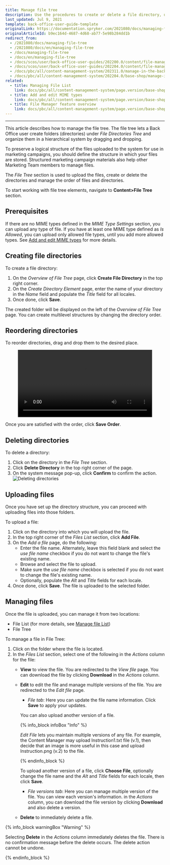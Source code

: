 ```yaml
---
title: Manage file tree
description: Use the procedures to create or delete a file directory, upload media files, change the order for file directories in the Back Office.
last_updated: Jul 9, 2021
template: back-office-user-guide-template
originalLink: https://documentation.spryker.com/2021080/docs/managing-file-tree
originalArticleId: b9ec164d-4687-4d68-ab77-5e98b284dd1b
redirect_from:
  - /2021080/docs/managing-file-tree
  - /2021080/docs/en/managing-file-tree
  - /docs/managing-file-tree
  - /docs/en/managing-file-tree
  - /docs/scos/user/back-office-user-guides/202200.0/content/file-manager/managing-file-tree.html
  - /docs/scos/user/back-office-user-guides/202204.0/content/file-manager/managing-file-tree.html  
  - /docs/pbc/all/content-management-system/202311.0/manage-in-the-back-office/manage-file-tree.html
  - /docs/pbc/all/content-management-system/202204.0/base-shop/manage-in-the-back-office/manage-file-tree.html  
related:
  - title: Managing File List
    link: docs/pbc/all/content-management-system/page.version/base-shop/manage-in-the-back-office/manage-file-list.html
  - title: Add and edit MIME types
    link: docs/pbc/all/content-management-system/page.version/base-shop/manage-in-the-back-office/add-and-edit-mime-types.html
  - title: File Manager feature overview
    link: docs/pbc/all/content-management-system/page.version/base-shop/file-manager-feature-overview.html
---
```

---

This article describes how to manage the file tree. The file tree lets a Back Office user create folders (directories) under *File Directories Tree* and organize them in a hierarchical system by dragging and dropping.

To preserve a logical structure of the files uploaded to the system for use in marketing campaigns, you should define the structure in which your files are stored. Structured marketing campaign materials also help other Marketing Team members to manage files.

The *File Tree* section is used to upload the files, create or delete the directories and manage the order of files and directories.

To start working with file tree elements, navigate to **Content>File Tree** section.


## Prerequisites

If there are no MIME types defined in the *MIME Type Settings* section, you can upload any type of file. If you have at least one MIME type defined as *Is Allowed*, you can upload only allowed file types, until you add more allowed types. See [Add and edit MIME types](/docs/pbc/all/content-management-system/latest/base-shop/manage-in-the-back-office/add-and-edit-mime-types.html) for more details.


## Creating file directories

To create a file directory:

1. On the *Overview of File Tree* page, click **Create File Directory** in the top right corner.
2. On the *Create Directory Element* page, enter the name of your directory in the *Name* field and populate the *Title* field for all locales.
3. Once done, click **Save**.

The created folder will be displayed on the left of the *Overview of File Tree* page.
You can create multilevel structures by changing the directory order.

## Reordering directories

To reorder directories, drag and drop them to the desired place.

<figure class="video_container">
    <video width="100%" height="auto" controls>
    <source src="https://spryker.s3.eu-central-1.amazonaws.com/docs/pbc/all/content-management-system/base-shop/manage-in-the-back-office/manage-file-tree.md/reordering-directories.mp4" type="video/mp4">
  </video>
</figure>


Once you are satisfied with the order, click **Save Order**.

## Deleting directories

To delete a directory:

1. Click on the directory in the *File Tree* section.
2. Click **Delete Directory** in the top right corner of the page.
3. On the system message pop-up, click **Confirm** to confirm the action.
![Deleting directories](https://spryker.s3.eu-central-1.amazonaws.com/docs/pbc/all/digital-asset-management/deleting-directories.png)

## Uploading files

Once you have set up the directory structure, you can proceed with uploading files into those folders.

To upload a file:

1. Click on the directory into which you will upload the file.
2. In the top right corner of the *Files List* section, click **Add File**.
3. On the *Add a file* page, do the following:
    - Enter the file name. Alternately, leave this field blank and select the *use file name* checkbox if you do not want to change the file's existing name.
    - Browse and select the file to upload.
    - Make sure the *use file name* checkbox is selected if you do not want to change the file's existing name.
    - Optionally, populate the *Alt* and *Title* fields for each locale.
4. Once done, click **Save**.
The file is uploaded to the selected folder.



## Managing files

Once the file is uploaded, you can manage it from two locations:

- File List (for more details, see [Manage file List](/docs/pbc/all/content-management-system/latest/base-shop/manage-in-the-back-office/manage-file-list.html))
- File Tree

To manage a file in File Tree:

1. Click on the folder where the file is located.
2. In the *Files List* section, select one of the following in the *Actions* column for the file:
    - **View** to view the file. You are redirected to the *View file* page. You can download the file by clicking **Download** in the *Actions* column.

    - **Edit** to edit the file and manage multiple versions of the file. You are redirected to the *Edit file* page.

        - *File tab*: Here you can update the file name information. Click **Save** to apply your updates.

        You can also upload another version of a file.

        {% info_block infoBox "Info" %}

         *Edit File* lets you maintain multiple versions of any file. For example, the Content Manager may upload Instruction1.txt file (v.1), then decide that an image is more useful in this case and upload Instruction.png (v.2) to the file.

        {% endinfo_block %}

        To upload another version of a file, click **Choose File**, optionally change the file name and the *Alt* and *Title* fields for each locale, then click **Save**.

        - *File versions tab*: Here you can manage multiple version of the file. You can view each version's information. in the *Actions* column, you can download the file version by clicking **Download** and also delete a version.

    - **Delete** to immediately delete a file.

{% info_block warningBox "Warning" %}

Selecting **Delete** in the *Actions* column immediately deletes the file. There is no confirmation message before the delete occurs. The delete action cannot be undone.

{% endinfo_block %}
